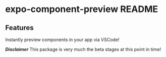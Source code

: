 # expo-component-preview README

## Features

Instantly preview components in your app via VSCode! 

***Disclaimer***
This package is very much the beta stages at this point in time!